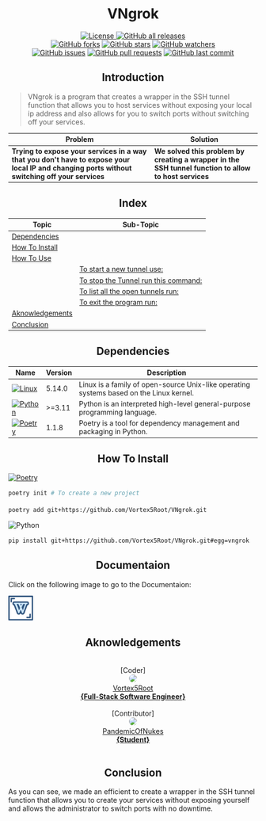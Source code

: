 <h1 align="center">VNgrok</h1>
<p align="center">
    <a href="https://github.com/Vortex5Root/VNgrok/blob/master/LICENSE"><img src="https://img.shields.io/github/license/Vortex5Root/VNgrok.svg" alt="License">
    <a href="https://github.com/Vortex5Root/VNgrok/releases"><img src="https://img.shields.io/github/downloads/Vortex5Root/VNgrokl/total.svg" alt="GitHub all releases"></a><br>
    <a href="https://github.com/Vortex5Root/VNgrok/network"><img src="https://img.shields.io/github/forks/Vortex5Root/VNgrok.svg" alt="GitHub forks"></a>
    <a href="https://github.com/Vortex5Root/VNgrok/stargazers"><img src="https://img.shields.io/github/stars/Vortex5Root/VNgrok.svg" alt="GitHub stars"></a>
    <a href="https://github.com/Vortex5Root/VNgrok/watchers"><img src="https://img.shields.io/github/watchers/Vortex5Root/VNgrok.svg" alt="GitHub watchers"></a><br>
    <a href="https://github.com/Vortex5Root/VNgrok/issues"><img src="https://img.shields.io/github/issues/Vortex5Root/VNgrok.svg" alt="GitHub issues"></a>
    <a href="https://github.com/Vortex5Root/VNgrok/pulls"><img src="https://img.shields.io/github/issues-pr/Vortex5Root/VNgrok.svg" alt="GitHub pull requests"></a>
    <a href="https://github.com/Vortex5Root/VNgrok/commits/master"><img src="https://img.shields.io/github/last-commit/Vortex5Root/VNgrok.svg" alt="GitHub last commit"></a>
</p>

<h2 align="center">Introduction</h2>

> VNgrok is a program that creates a wrapper in the SSH tunnel function that allows you to host services without exposing your local ip address and also allows for you to switch ports without switching off your services. 

| Problem | Solution |
| --- | --- |
| **Trying to expose your services in a way that you don't have to expose your local IP and changing ports without switching off your services** | **We solved this problem by creating a wrapper in the SSH tunnel function to allow to host services** |

<h2 align="center"> Index </h2>

| Topic | Sub-Topic |
| --- | --- |
| [Dependencies](#dependencies) | |
| [How To Install](#how-to-install) | |
| [How To Use](#how-to-use) | |
| | [To start a new tunnel use:](#to-start-a-new-tunnel-use) |
| | [To stop the Tunnel run this command:](#to-stop-the-tunnel-run-this-command) |
| | [To list all the open tunnels run:](#to-list-all-the-open-tunnels-run) |
| | [To exit the program run:](#to-exit-the-program-run) |
| [Aknowledgements](#aknowledgements) | |
| [Conclusion](#conclusion) | |

<h2 align="center">Dependencies</h2>

| Name | Version | Description |
| --- | --- | --- |
| [![Linux](https://img.shields.io/badge/Linux-A81D33?style=for-the-badge&logo=linux&logoColor=ffffff)](https://www.linux.org/) | 5.14.0 | Linux is a family of open-source Unix-like operating systems based on the Linux kernel. |
| [![Python](https://img.shields.io/badge/Python-3776AB?style=for-the-badge&logo=python&logoColor=ffdd54)](https://www.python.org/) | >=3.11 | Python is an interpreted high-level general-purpose programming language. |
| [![Poetry](https://img.shields.io/endpoint?url=https://python-poetry.org/badge/v0.json?style=for-the-badge)](https://python-poetry.org/) | 1.1.8 | Poetry is a tool for dependency management and packaging in Python. |

<h2 align="center">How To Install</h2>

[![Poetry](https://img.shields.io/endpoint?url=https://python-poetry.org/badge/v0.json)](https://python-poetry.org/)
```bash
poetry init # To create a new project

poetry add git+https://github.com/Vortex5Root/VNgrok.git
```

![Python](https://img.shields.io/badge/python-3670A0?style=for-the-badge&logo=python&logoColor=ffdd54)
```bash
pip install git+https://github.com/Vortex5Root/VNgrok.git#egg=vngrok
```

<h2 align="center">Documentaion</h2>

Click on the following image to go to the Documentaion:

<a href=./vngrok/DOCUMENTATION.md><img src="./img/wikipedia-svgrepo-com.svg" width=50></a> 

<h2 align="center">Aknowledgements</h2>

<p align="center">
    <br>[Coder]<br>
    <a href="https://github.com/Vortex5Root"><img src=https://avatars.githubusercontent.com/u/102427260?s=200&v=4 width=50 style="border-radius: 50%;"><br>Vortex5Root <br><b>        {Full-Stack Software Engineer}</b></a><br>
    <br>[Contributor]<br>
    <a href="https://github.com/PandemicOfNukes"><img src=https://avatars.githubusercontent.com/u/59929476?s=200&v=4 width=50 style="border-radius: 50%;"><br>PandemicOfNukes <br><b>        {Student}</b></a><br><br>
</p>

<h2 align="center">Conclusion</h2>
As you can see, we made an efficient to create a wrapper in the SSH tunnel function that allows you to create your services without exposing yourself and allows the administrator to switch ports with no downtime.
